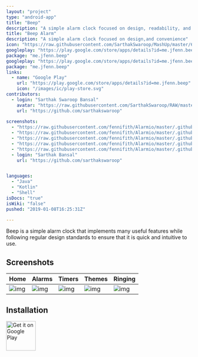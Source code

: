 ```yaml
---
layout: "project"
type: "android-app"
title: "Beep"
description: "A simple alarm clock focused on design, readability, and internet radio."
title: "Beep Alarm"
description: "A simple alarm clock focused on design,and convenience"
icon: "https://raw.githubusercontent.com/SarthakSwaroop/MashUp/master/68612.png"
googleplay: "https://play.google.com/store/apps/details?id=me.jfenn.beep"
package: "me.jfenn.beep"
googleplay: "https://play.google.com/store/apps/details?id=me.jfenn.beep"
package: "me.jfenn.beep"
links: 
  - name: "Google Play"
    url: "https://play.google.com/store/apps/details?id=me.jfenn.beep"
    icon: "/images/ic/play-store.svg"
contributors: 
  - login: "Sarthak Swaroop Bansal"
    avatar: "https://raw.githubusercontent.com/SarthakSwaroop/RAW/master/mee.jpg"
    url: "https://github.com/sarthakswaroop"
  
screenshots: 
  - "https://raw.githubusercontent.com/fennifith/Alarmio/master/.github/images/home.png"
  - "https://raw.githubusercontent.com/fennifith/Alarmio/master/.github/images/alarms.png"
  - "https://raw.githubusercontent.com/fennifith/Alarmio/master/.github/images/timers.png"
  - "https://raw.githubusercontent.com/fennifith/Alarmio/master/.github/images/themes.png"
  - "https://raw.githubusercontent.com/fennifith/Alarmio/master/.github/images/alert.gif"
  - login: "Sarthak Bansal"
    url: "https://github.com/sarthakswaroop"


languages: 
  - "Java"
  - "Kotlin"
  - "Shell"
isDocs: "true"
isWiki: "false"
pushed: "2019-01-08T16:25:31Z"

---
```




Beep is a simple alarm clock that implements many useful features while following regular design standards to ensure that it is quick and intuitive to use.

## Screenshots

| Home | Alarms | Timers | Themes | Ringing |
|------|--------|--------|--------|---------|
| ![img](https://github.com/fennifith/Alarmio/blob/master/./.github/images/home.png?raw=true) | ![img](https://github.com/fennifith/Alarmio/blob/master/./.github/images/alarms.png?raw=true) | ![img](https://github.com/fennifith/Alarmio/blob/master/./.github/images/timers.png?raw=true) | ![img](https://github.com/fennifith/Alarmio/blob/master/./.github/images/themes.png?raw=true) | ![img](https://github.com/fennifith/Alarmio/blob/master/./.github/images/alert.gif?raw=true) |

## Installation


[<img src="https://play.google.com/intl/en_us/badges/images/generic/en-play-badge.png"
     alt="Get it on Google Play"
     height="80">](https://play.google.com/store/apps/details?id=me.jfenn.beep)



